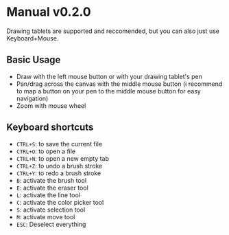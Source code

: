 # Manual v0.2.0

Drawing tablets are supported and reccomended, but you can also just use Keyboard+Mouse. 

## Basic Usage
- Draw with the left mouse button or with your drawing tablet's pen
- Pan/drag across the canvas with the middle mouse button (i recommend to map a button on your pen to the middle mouse button for easy navigation)
- Zoom with mouse wheel

## Keyboard shortcuts
- `CTRL+S`: to save the current file
- `CTRL+O`: to open a file
- `CTRL+N`: to open a new empty tab
- `CTRL+Z`: to undo a brush stroke
- `CTRL+Y`: to redo a brush stroke
- `B`: activate the brush tool
- `E`: activate the eraser tool
- `L`: activate the line tool
- `C`: activate the color picker tool
- `S`: activate selection tool
- `M`: activate move tool
- `ESC`: Deselect everything